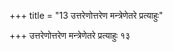 +++
title = "13 उत्तरेणोत्तरेण मन्त्रेणेतरे प्रत्याहुः"

+++
उत्तरेणोत्तरेण मन्त्रेणेतरे प्रत्याहुः १३